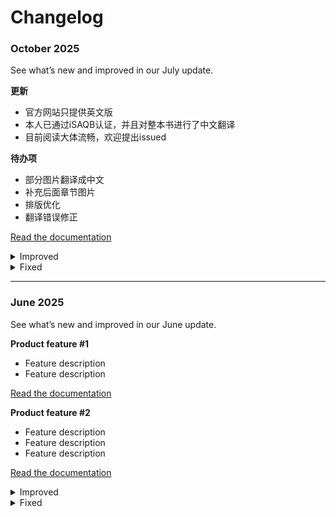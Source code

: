 # Changelog

### October 2025

See what’s new and improved in our July update.

**更新**

* 官方网站只提供英文版
* 本人已通过iSAQB认证，并且对整本书进行了中文翻译
* 目前阅读大体流畅，欢迎提出issued

**待办项**

* 部分图片翻译成中文
* 补充后面章节图片
* 排版优化
* 翻译错误修正

[Read the documentation](https://luff.gitbook.io/isaqb-zh-cn)



<details>

<summary>Improved</summary>

* Product improvement
* Product improvement
* Product improvement
* Product improvement
* Product improvement

</details>

<details>

<summary>Fixed</summary>

* Product fix
* Product fix
* Product fix
* Product fix
* Product fix

</details>

***

### June 2025

See what’s new and improved in our June update.

**Product feature #1**

* Feature description
* Feature description

[Read the documentation](https://www.gitbook.com/)

**Product feature #2**

* Feature description
* Feature description
* Feature description

[Read the documentation](https://gitbook.com/)

<details>

<summary>Improved</summary>

* Product improvement
* Product improvement
* Product improvement
* Product improvement
* Product improvement

</details>

<details>

<summary>Fixed</summary>

* Product fix
* Product fix
* Product fix
* Product fix
* Product fix

</details>
